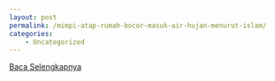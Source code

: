 ```yaml
---
layout: post
permalink: /mimpi-atap-rumah-bocor-masuk-air-hujan-menurut-islam/
categories:
    - Uncategorized
---
```


[Baca Selengkapnya](/01)